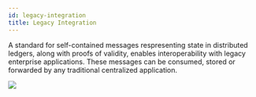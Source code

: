 ```yaml
---
id: legacy-integration
title: Legacy Integration
--- 
```


<!--
 Copyright IBM Corp. All Rights Reserved.

 SPDX-License-Identifier: CC-BY-4.0
 -->

A standard for self-contained messages respresenting state in distributed ledgers, along with proofs of validity, enables interoperability with legacy enterprise applications. These messages can be consumed, stored or forwarded by any traditional centralized application.


![](/legacy-integration.jpg)



